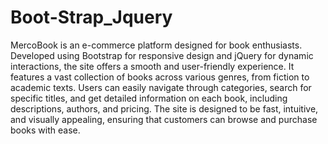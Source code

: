 # Boot-Strap_Jquery
MercoBook is an e-commerce platform designed for book enthusiasts. Developed using Bootstrap for responsive design and jQuery for dynamic interactions, the site offers a smooth and user-friendly experience. It features a vast collection of books across various genres, from fiction to academic texts. Users can easily navigate through categories, search for specific titles, and get detailed information on each book, including descriptions, authors, and pricing. The site is designed to be fast, intuitive, and visually appealing, ensuring that customers can browse and purchase books with ease.
